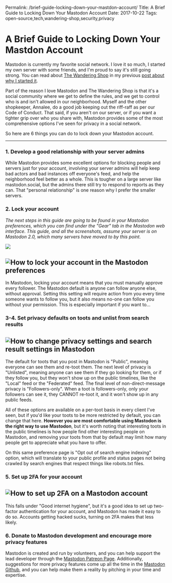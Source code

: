 Permalink: /brief-guide-locking-down-your-mastdon-account/
Title: A Brief Guide to Locking Down Your Mastodon Account
Date: 2017-10-22
Tags: open-source,tech,wandering-shop,security,privacy

# A Brief Guide to Locking Down Your Mastdon Account

Mastodon is currently my favorite social network. I love it so much, I started my own server with some friends, and I'm proud to say it's still going strong. You can read about [The Wandering Shop](https://wandering.shop) in my previous [post about why I started it](https://www.wordfugue.com/keeping-shop/). 

Part of the reason I love Mastodon and The Wandering Shop is that it's a social community where we get to define the rules, and we get to control who is and isn't allowed in our neighborhood. Myself and the other shopkeeper, Annalee, do a good job keeping out the riff-raff as per our Code of Conduct. That said, if you aren't on our server, or if you want a tighter grip over who you share with, Mastodon provides some of the most comprehensive options I've seen for privacy in a social network.

So here are 6 things you can do to lock down your Mastodon account.

* * *

### ​1. Develop a good relationship with your server admins

While Mastodon provides some excellent options for blocking people and servers just for your account, involving your server admins will help keep bad actors and bad instances off everyone's feed, and help the neighborhood feel better as a whole. This is tougher on a large server like mastodon.social, but the admins there still try to respond to reports as they can. That "personal relationship" is one reason why I prefer the smaller servers.

### 2\. Lock your account

_The next steps in this guide are going to be found in your Mastodon preferences, which you can find under the "Gear" tab in the Mastodon web interface. This guide, and all the screenshots, assume your server is on Mastodon 2.0, which many servers have moved to by this point._

![](https://wordfugue.s3.amazonaws.com/assets/images/mastodon/mastodon_home.png)

**![How to lock your account in the Mastodon preferences](https://wordfugue.s3.amazonaws.com/assets/images/mastodon/mastodon_profile.png)**
-------------------------------------------------------------------------------------------------------------------------------------------

In Mastodon, locking your account means that you must manually approve every follower. The Mastodon default is anyone can follow anyone else, without approval. Setting this setting will require action from you every time someone wants to follow you, but it also means no-one can follow you without your permission. This is especially important if you want to...

### 3-4. Set privacy defaults on toots and unlist from search results

![How to change privacy settings and search result settings in Mastodon](https://wordfugue.s3.amazonaws.com/assets/images/mastodon/mastdon_prefs.png)
-----------------------------------------------------------------------------------------------------------------------------------------------------

The default for toots that you post in Mastodon is "Public", meaning everyone can see them and re-toot them. The next level of privacy is "Unlisted", meaning anyone can see them if they go looking for them, or if they follow you, but they won't show up on the public timelines, like the "Local" feed or the "Federated" feed. The final level of non-direct-message privacy is "Followers-only". When a toot is followers-only, only your followers can see it, they CANNOT re-toot it, and it won't show up in any public feeds.

All of these options are available on a per-toot basis in every client I've seen, but if you'd like your toots to be more restricted by default, you can change that here. **However you are most comfortable using Mastodon is the right way to use Mastodon**, but it's worth noting that interesting toots in the public timelines is how people find other interesting people on Mastodon, and removing your toots from that by default may limit how many people get to appreciate what you have to offer.

On this same preference page is "Opt out of search engine indexing" option, which will translate to your public profile and status pages not being crawled by search engines that respect things like robots.txt files.

### 5\. Set up 2FA for your account

**![How to set up 2FA on a Mastodon account](https://wordfugue.s3.amazonaws.com/assets/images/mastodon/mastodon_2fa.png)**
--------------------------------------------------------------------------------------------------------------------------

This falls under "Good internet hygiene", but it's a good idea to set up two-factor authentication for your account, and Mastodon has made it easy to do so. Accounts getting hacked sucks, turning on 2FA makes that less likely.

### 6\. Donate to Mastodon development and encourage more privacy features

Mastodon is created and run by volunteers, and you can help support the lead developer through the [Mastodon Patreon Page](https://www.patreon.com/mastodon). Additionally, suggestions for more privacy features come up all the time in the [Mastodon Github](https://github.com/tootsuite/mastodon/), and you can help make them a reality by pitching in your time and expertise.
